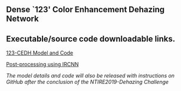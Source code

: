 ## Dense `123' Color Enhancement Dehazing Network

## Executable/source code downloadable links.

[123-CEDH Model and Code](https://drive.google.com/drive/folders/1faqFyqAT7EsI9W9nHwwGHUm8KvVVZEl0?usp=sharing)

[Post-processing using IRCNN](https://drive.google.com/drive/folders/1Ezzwa-dg15UbkPYZIAd3BNb7Zi5cJ-35?usp=sharing)

*The model details and code will also be released with instructions on GitHub after the conclusion of the NTIRE2019-Dehazing Challenge*
